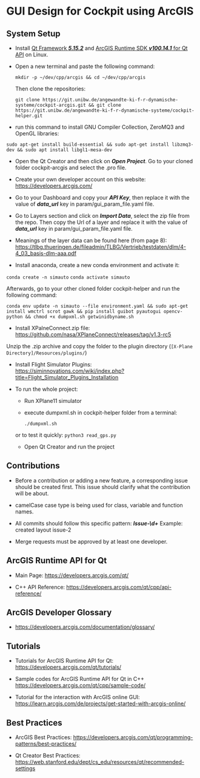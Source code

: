 # GUI Design for Cockpit using ArcGIS

## System Setup

* Install [Qt Framework _**5.15.2**_](https://developers.arcgis.com/qt/install-and-set-up/#download-the-qt-framework-for-linux-and-qt-creator) and        [ArcGIS Runtime SDK __*v100.14.1*__ for Qt API](https://developers.arcgis.com/qt/install-and-set-up/#install-arcgis-runtime-api-for-qt) on Linux.

* Open a new terminal and paste the following command:

  `mkdir -p ~/dev/cpp/arcgis && cd ~/dev/cpp/arcgis`

  Then clone the repositories:

  `git clone https://git.unibw.de/angewandte-ki-f-r-dynamische-systeme/cockpit-arcgis.git && git clone https://git.unibw.de/angewandte-ki-f-r-dynamische-systeme/cockpit-helper.git`

* run this command to install GNU Compiler Collection, ZeroMQ3 and OpenGL libraries:

`sudo apt-get install build-essential && sudo apt-get install libzmq3-dev && sudo apt install libgl1-mesa-dev`

* Open the Qt Creator and then click on __*Open Project*__. Go to your cloned folder cockpit-arcgis and select the .pro file. 

* Create your own developer account on this website: 
  https://developers.arcgis.com/

* Go to your Dashboard and copy your __*API Key*__, then replace it with the value of __*data_url*__ key in param/gui_param_file.yaml file.

* Go to Layers section and click on __*Import Data*__, select the zip file from the repo. Then copy the Url of a layer and  replace it with the value of __*data_url*__ key in param/gui_param_file.yaml file.

* Meanings of the layer data can be found here (from page 8):
https://tlbg.thueringen.de/fileadmin/TLBG/Vertrieb/testdaten/dlm/4-4_03_basis-dlm-aaa.pdf


* Install anaconda, create a new conda environment and activate it:

`conda create -n simauto`
`conda activate simauto`

Afterwards, go to your other cloned folder cockpit-helper and run the following command:

`conda env update -n simauto --file environment.yaml && sudo apt-get install wmctrl scrot gawk && pip install guibot pyautogui opencv-python && chmod +x dumpxml.sh getwinidbyname.sh`

* Install XPalneConnect.zip file:
https://github.com/nasa/XPlaneConnect/releases/tag/v1.3-rc5

Unzip the .zip archive and copy the folder to the plugin directory (`[X-Plane Directory]/Resources/plugins/`)

* Install Flight Simulator Plugins: 
https://siminnovations.com/wiki/index.php?title=Flight_Simulator_Plugins_Installation 

* To run the whole project:
  - Run XPlane11 simulator
  - execute dumpxml.sh in cockpit-helper folder from a terminal:

    `./dumpxml.sh`

  or to test it quickly: `python3 read_gps.py`

  - Open Qt Creator and run the project

## Contributions

* Before a contribution or adding a new feature, a corresponding issue should be created first. This issue should clarify what the contribution will be about.

* camelCase case type is being used for class, variable and function names.

* All commits should follow this specific pattern: __*Issue\-\d+*__
  Example: created layout issue-2

* Merge requests must be approved by at least one developer. 

## ArcGIS Runtime API for Qt

* Main Page:
https://developers.arcgis.com/qt/

* C++ API Reference:
https://developers.arcgis.com/qt/cpp/api-reference/

## ArcGIS Developer Glossary

* https://developers.arcgis.com/documentation/glossary/

## Tutorials

* Tutorials for ArcGIS Runtime API for Qt:
https://developers.arcgis.com/qt/tutorials/

* Sample codes for ArcGIS Runtime API for Qt in C++
https://developers.arcgis.com/qt/cpp/sample-code/

* Tutorial for the interaction with ArcGIS online GUI:
https://learn.arcgis.com/de/projects/get-started-with-arcgis-online/

## Best Practices

* ArcGIS Best Practices:
https://developers.arcgis.com/qt/programming-patterns/best-practices/

* Qt Creator Best Practices:
https://web.stanford.edu/dept/cs_edu/resources/qt/recommended-settings


